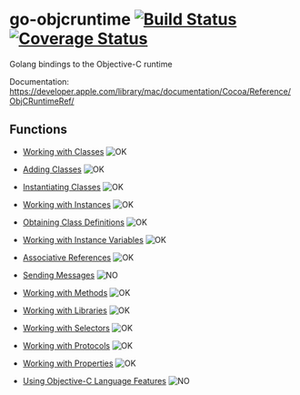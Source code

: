 go-objcruntime [![Build Status](https://travis-ci.org/maxence-charriere/go-objcruntime.svg)](https://travis-ci.org/maxence-charriere/go-objcruntime) [![Coverage Status](https://coveralls.io/repos/maxence-charriere/go-objcruntime/badge.svg?branch=master&service=github&random=)](https://coveralls.io/github/maxence-charriere/go-objcruntime?branch=master)
========

Golang bindings to the Objective-C runtime

Documentation: https://developer.apple.com/library/mac/documentation/Cocoa/Reference/ObjCRuntimeRef/

Functions
---------------

- [Working with Classes](https://developer.apple.com/library/mac/documentation/Cocoa/Reference/ObjCRuntimeRef/#//apple_ref/doc/uid/TP40001418-CH1g-126286)
![OK](https://upload.wikimedia.org/wikipedia/commons/thumb/8/80/Symbol_OK.svg/16px-Symbol_OK.svg.png)

- [Adding Classes](https://developer.apple.com/library/mac/documentation/Cocoa/Reference/ObjCRuntimeRef/#//apple_ref/doc/uid/TP40001418-CH1g-211911)
![OK](https://upload.wikimedia.org/wikipedia/commons/thumb/8/80/Symbol_OK.svg/16px-Symbol_OK.svg.png)

- [Instantiating Classes](https://developer.apple.com/library/mac/documentation/Cocoa/Reference/ObjCRuntimeRef/#//apple_ref/doc/uid/TP40001418-CH1g-119787)
![OK](https://upload.wikimedia.org/wikipedia/commons/thumb/8/80/Symbol_OK.svg/16px-Symbol_OK.svg.png)

- [Working with Instances](https://developer.apple.com/library/mac/documentation/Cocoa/Reference/ObjCRuntimeRef/#//apple_ref/doc/uid/TP40001418-CH1g-125829)
![OK](https://upload.wikimedia.org/wikipedia/commons/thumb/8/80/Symbol_OK.svg/16px-Symbol_OK.svg.png)

- [Obtaining Class Definitions](https://developer.apple.com/library/mac/documentation/Cocoa/Reference/ObjCRuntimeRef/#//apple_ref/doc/uid/TP40001418-CH1g-184642)
![OK](https://upload.wikimedia.org/wikipedia/commons/thumb/8/80/Symbol_OK.svg/16px-Symbol_OK.svg.png)

- [Working with Instance Variables](https://developer.apple.com/library/mac/documentation/Cocoa/Reference/ObjCRuntimeRef/#//apple_ref/doc/uid/TP40001418-CH1g-121206)
![OK](https://upload.wikimedia.org/wikipedia/commons/thumb/8/80/Symbol_OK.svg/16px-Symbol_OK.svg.png)

- [Associative References](https://developer.apple.com/library/mac/documentation/Cocoa/Reference/ObjCRuntimeRef/#//apple_ref/doc/uid/TP40001418-CH1g-SW51)
![OK](https://upload.wikimedia.org/wikipedia/commons/thumb/8/80/Symbol_OK.svg/16px-Symbol_OK.svg.png)

- [Sending Messages](https://developer.apple.com/library/mac/documentation/Cocoa/Reference/ObjCRuntimeRef/#//apple_ref/doc/uid/TP40001418-CH1g-88778)
![NO](https://upload.wikimedia.org/wikipedia/commons/thumb/c/c4/No_icon_red.svg/16px-No_icon_red.svg.png)

- [Working with Methods](https://developer.apple.com/library/mac/documentation/Cocoa/Reference/ObjCRuntimeRef/#//apple_ref/doc/uid/TP40001418-CH1g-188234)
![OK](https://upload.wikimedia.org/wikipedia/commons/thumb/8/80/Symbol_OK.svg/16px-Symbol_OK.svg.png)

- [Working with Libraries](https://developer.apple.com/library/mac/documentation/Cocoa/Reference/ObjCRuntimeRef/#//apple_ref/doc/uid/TP40001418-CH1g-SW95)
![OK](https://upload.wikimedia.org/wikipedia/commons/thumb/8/80/Symbol_OK.svg/16px-Symbol_OK.svg.png)

- [Working with Selectors](https://developer.apple.com/library/mac/documentation/Cocoa/Reference/ObjCRuntimeRef/#//apple_ref/doc/uid/TP40001418-CH1g-88860)
![OK](https://upload.wikimedia.org/wikipedia/commons/thumb/8/80/Symbol_OK.svg/16px-Symbol_OK.svg.png)

- [Working with Protocols](https://developer.apple.com/library/mac/documentation/Cocoa/Reference/ObjCRuntimeRef/#//apple_ref/doc/uid/TP40001418-CH1g-130380)
![OK](https://upload.wikimedia.org/wikipedia/commons/thumb/8/80/Symbol_OK.svg/16px-Symbol_OK.svg.png)

- [Working with Properties](https://developer.apple.com/library/mac/documentation/Cocoa/Reference/ObjCRuntimeRef/#//apple_ref/doc/uid/TP40001418-CH1g-DontLinkElementID_1)
![OK](https://upload.wikimedia.org/wikipedia/commons/thumb/8/80/Symbol_OK.svg/16px-Symbol_OK.svg.png)

- [Using Objective-C Language Features](https://developer.apple.com/library/mac/documentation/Cocoa/Reference/ObjCRuntimeRef/#//apple_ref/doc/uid/TP40001418-CH1g-89902)
![NO](https://upload.wikimedia.org/wikipedia/commons/thumb/c/c4/No_icon_red.svg/16px-No_icon_red.svg.png)
